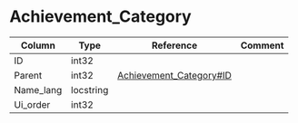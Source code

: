 # Achievement_Category

| Column | Type | Reference | Comment |
|--------|------|-----------|---------|
|ID|int32|||
|Parent|int32|[Achievement_Category#ID](Achievement_Category.md)||
|Name_lang|locstring|||
|Ui_order|int32|||
